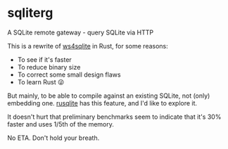 # sqliterg
A SQLite remote gateway - query SQLite via HTTP

This is a rewrite of [ws4sqlite](https://github.com/proofrock/ws4sqlite) in Rust, for some reasons:

- To see if it's faster
- To reduce binary size
- To correct some small design flaws
- To learn Rust 😜

But mainly, to be able to compile against an existing SQLite, not (only) embedding one. [rusqlite](https://docs.rs/rusqlite/latest/rusqlite/) has this feature, and I'd like to explore it.

It doesn't hurt that preliminary benchmarks seem to indicate that it's 30% faster and uses 1/5th of the memory.

No ETA. Don't hold your breath.
